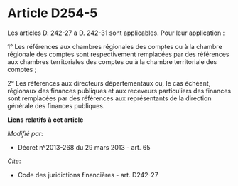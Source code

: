 # Article D254-5

Les articles D. 242-27 à D. 242-31 sont applicables. Pour leur application : 

1° Les références aux chambres régionales des comptes ou à la chambre régionale des comptes sont respectivement remplacées
par des références aux chambres territoriales des comptes ou à la chambre territoriale des comptes ; 

2° Les références aux directeurs départementaux ou, le cas échéant, régionaux des finances publiques et aux receveurs
particuliers des finances sont remplacées par des références aux représentants de la direction générale des finances
publiques.

**Liens relatifs à cet article**

_Modifié par_:

  - Décret n°2013-268 du 29 mars 2013 - art. 65

_Cite_:

  - Code des juridictions financières - art. D242-27
